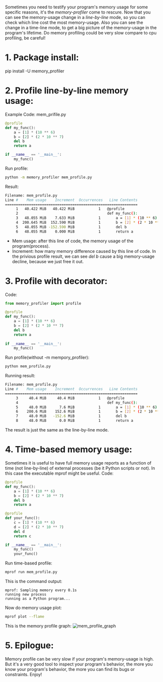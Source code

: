 Sometimes you need to testify your program's memory usage for some specific reasons,
it's the *memory-profiler* come to rescure. Now that you can see the memory-usage change in a
*line-by-line* mode, so you can check which line cost the most memory-usage. Also
you can see the change in a time-line mode, to get a big picture of the memory-usage in 
the program's lifetime. Do memory profiling could be very slow compare to cpu profiling, be careful! 

# 1. Package install:
pip install -U memory_profiler

# 2. Profile line-by-line memory usage:
Example Code: mem_prifile.py
``` python
@profile
def my_func():
    a = [1] * (10 ** 6)
    b = [2] * (2 * 10 ** 7)
    del b
    return a

if __name__ == '__main__':
    my_func()
```

Run profile:
``` bash
python -m memory_profiler mem_profile.py
```

Result:
``` bash
Filename: mem_profile.py
Line #    Mem usage    Increment  Occurrences   Line Contents
=============================================================
     1   40.422 MiB   40.422 MiB           1   @profile
     2                                         def my_func():
     3   48.055 MiB    7.633 MiB           1       a = [1] * (10 ** 6)
     4  200.645 MiB  152.590 MiB           1       b = [2] * (2 * 10 ** 7)
     5   48.055 MiB -152.590 MiB           1       del b
     6   48.055 MiB    0.000 MiB           1       return a
```
* Mem usage: after this line of code, the memory usage of the program(process).
* Increment: how many memory difference caused by this line of code.
In the privious profile result, we can see *del b* cause a big memory-usage decline, because
we just free it out.

# 3. Profile with decorator:
Code:
``` python
from memory_profiler import profile

@profile
def my_func():
    a = [1] * (10 ** 6)
    b = [2] * (2 * 10 ** 7)
    del b
    return a
	
if __name__ == '__main__':
    my_func()
```

Run profile(without -m mempory_profiler):
``` bash
python mem_profile.py
```

Running result:
``` bash
Filename: mem_profile.py
Line #    Mem usage    Increment  Occurrences   Line Contents
=============================================================
     3     40.4 MiB     40.4 MiB           1   @profile
     4                                         def my_func():
     5     48.0 MiB      7.6 MiB           1       a = [1] * (10 ** 6)
     6    200.6 MiB    152.6 MiB           1       b = [2] * (2 * 10 ** 7)
     7     48.0 MiB   -152.6 MiB           1       del b
     8     48.0 MiB      0.0 MiB           1       return a
```
The result is just the same as the line-by-line mode.

# 4. Time-based memory usage:
Sometimes it is useful to have full memory usage reports as a function of time (not line-by-line) 
of external processes (be it Python scripts or not). In this case the executable mprof might be useful.
Code:
``` python
@profile
def my_func():
    a = [1] * (10 ** 6)
    b = [2] * (2 * 10 ** 7)
    del b
    return a

@profile
def your_func():
    c = [1] * (10 ** 6)
    d = [2] * (2 * 10 ** 7)
    del d
    return c

if __name__ == '__main__':
    my_func()
    your_func()
```

Run time-based profile:
``` bash
mprof run mem_profile.py
```

This is the command output:
```
mprof: Sampling memory every 0.1s
running new process
running as a Python program...
```

Now do memory usage plot:
```bash
mprof plot --flame
```

This is the memory profile graph:
![mem_profile_graph](./pics/memprofile/mem_profile.png)

# 5. Epilogue:
Memory profile can be very slow if your program's memory-usage is high. But
it's a very good tool to inspect your program's behavior, the more you know
your program's behavior, the more you can find its bugs or constraints. Enjoy!
